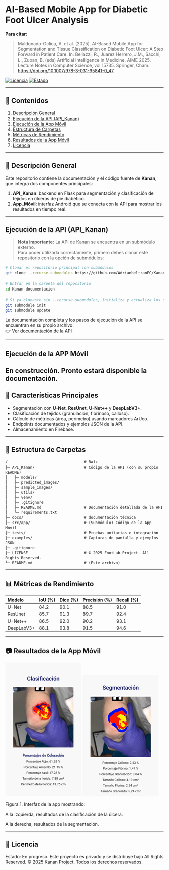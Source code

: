 # AI-Based Mobile App for Diabetic Foot Ulcer Analysis 
**Para citar:**   
> Maldonado-Oclica, A. et al. (2025). AI-Based Mobile App for Segmentation and Tissue Classification on Diabetic Foot Ulcer: A Step Forward in Patient Care. In: Bellazzi, R., Juarez Herrero, J.M., Sacchi, L., Zupan, B. (eds) Artificial Intelligence in Medicine. AIME 2025. Lecture Notes in Computer Science, vol 15735. Springer, Cham. <https://doi.org/10.1007/978-3-031-95841-0_47>

[![Licencia](https://img.shields.io/badge/licencia-Todos%20los%20derechos%20reservados-blue.svg)](#licencia)
[![Estado](https://img.shields.io/badge/estado-En%20progreso-orange.svg)](#estado)

---

## 📑 Contenidos
1. [Descripción General](#descripción-general)
2. [Ejecución de la API (API_Kanan)](#ejecucion-de-la-api-apikanan)
3. [Ejecución de la App Móvil](#ejecucion-de-la-app-movil)
4. [Estructura de Carpetas](#estructura-de-carpetas)
5. [Métricas de Rendimiento](#métricas-de-rendimiento)
6. [Resultados de la App Móvil](#resultados-de-la-app-movil)
7. [Licencia](#licencia)

---

## 📝 Descripción General
Este repositorio contiene la documentación y el código fuente de **Kanan**, que integra dos componentes principales:

1. **API_Kanan**: backend en Flask para segmentación y clasificación de tejidos en úlceras de pie diabético.  
2. **App_Móvil**: interfaz Android que se conecta con la API para mostrar los resultados en tiempo real.

---

## Ejecución de la API (API_Kanan)

> **Nota importante:** La API de Kanan se encuentra en un submódulo externo.  
> Para poder utilizarla correctamente, primero debes clonar este repositorio con la opción de submódulos:

```bash
# Clonar el repositorio principal con submódulos
git clone --recurse-submodules https://github.com/AdrianbeltranFC/Kanan-documentacion.git

# Entrar en la carpeta del repositorio
cd Kanan-documentacion

# Si ya clonaste sin --recurse-submodules, inicializa y actualiza los submódulos manualmente
git submodule init
git submodule update
```

La documentación completa y los pasos de ejecución de la API se encuentran en su propio archivo:  
👉 [Ver documentación de la API](https://github.com/Sekkan-soluciones-biomedicas/API_kanan/blob/main/README.md)

---

## Ejecución de la APP Móvil
En construcción. Pronto estará disponible la documentación.
---

## 🚀 Características Principales
- Segmentación con **U-Net**, **ResUnet**, **U-Net++** y **DeepLabV3+**.  
- Clasificación de tejidos (granulación, fibrinoso, calloso).  
- Cálculo de métricas (área, perímetro) usando marcadores ArUco.  
- Endpoints documentados y ejemplos JSON de la API.
- Almacenamiento en Firebase.

---

## 📂 Estructura de Carpetas
```text
/                                  # Raíz
├─ API_Kanan/                      # Código de la API (con su propio README)
│   ├─ models/
│   ├─ predicted_images/
│   ├─ sample_images/
│   ├─ utils/
│   ├─ venv/
│   ├─ .gitignore
│   ├─ README.md                   # Documentación detallada de la API
│   └─ requirements.txt
├─ docs/                           # documentación técnica
├─ src/app/                        # (Submódulo) Código de la App Móvil
├─ tests/                          # Pruebas unitarias e integración
├─ examples/                       # Capturas de pantalla y ejemplos JSON
├─ .gitignore
├─ LICENSE                         # © 2025 FootLab Project. All Rights Reserved.
└─ README.md                       # (Este archivo)
```
---

## 📊 Métricas de Rendimiento
| Modelo | IoU (%) | Dice (%) | Precisión (%) | Recall (%) |
|:-------|:--------|:---------|:--------------|:-----------|
| U-Net | 84.2 | 90.1 | 88.5 | 91.0 |
| ResUnet | 85.7 | 91.3 | 89.7 | 92.4 |
| U-Net++ | 86.5 | 92.0 | 90.2 | 93.1 |
| DeepLabV3+ | 88.1 | 93.8 | 91.5 | 94.6 |

---

## 📷 Resultados de la App Móvil
<p float="left"> <img src="examples/app_result1.jpeg" alt="Interfaz: resultados de la clasificación con los porcentajes de coloración, tamaño de la herida, perímetro y la imagen anotada" width="48%" /> <img src="examples/app_result2.jpeg" alt="Interfaz: Resultados de la segmentación con los porcentajes de cada tejido respecto a la fotografía y el tamaño de cada uno en unidades reales" width="48%" /> </p>
Figura 1. Interfaz de la app mostrando:

A la izquierda, resultados de la clasificación de la úlcera. 

A la derecha, resultados de la segmentación. 

---

## 🔗 Licencia
Estado: En progreso.
Este proyecto es privado y se distribuye bajo All Rights Reserved.
© 2025 Kanan Project. Todos los derechos reservados.